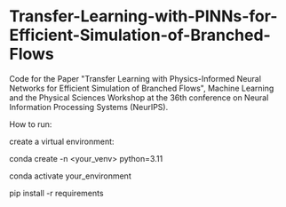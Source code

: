# Transfer-Learning-with-PINNs-for-Efficient-Simulation-of-Branched-Flows

Code for the Paper "Transfer Learning with Physics-Informed Neural Networks for Efficient Simulation of Branched Flows", Machine Learning and the Physical Sciences Workshop at the 36th conference on Neural Information Processing Systems (NeurIPS).

How to run:

create a virtual environment:

conda create -n <your_venv> python=3.11

conda activate your_environment

pip install -r requirements




